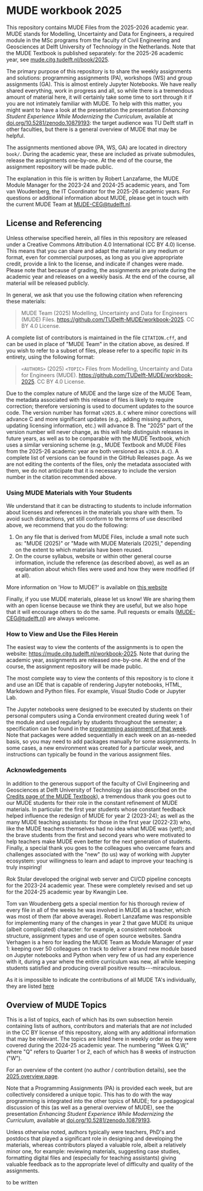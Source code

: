 # MUDE workbook 2025

This repository contains MUDE Files from the 2025-2026 academic year. MUDE stands for Modelling, Uncertainty and Data for Engineers, a required module in the MSc programs from the faculty of Civil Engineering and Geosciences at Delft University of Technology in the Netherlands. Note that the MUDE Textbook is published separately: for the 2025-26 academic year, see [mude.citg.tudelft.nl/book/2025](https://mude.citg.tudelft.nl/book/2025).

The primary purpose of this repository is to share the weekly assignments and solutions: programming assignments (PA), workshops (WS) and group assignments (GA). This is almost entirely Jupyter Notebooks. We have really shared everything, work in progress and all, so while there is a tremendous amount of material here, it will certainly take some time to sort through it if you are not intimately familiar with MUDE. To help with this matter, you might want to have a look at the presentation the presentation _Enhancing Student Experience While Modernizing the Curriculum,_ available at [doi.org/10.5281/zenodo.10879193](https://doi.org/10.5281/zenodo.10879193): the target audience was TU Delft staff in other faculties, but there is a general overview of MUDE that may be helpful.

The assignments mentioned above (PA, WS, GA) are located in directory `book/`. During the academic year, these are included as private submodules, release the assignments one-by-one. At the end of the course, the assignment repository will be made public.

The explanation in this file is written by Robert Lanzafame, the MUDE Module Manager for the 2023-24 and 2024-25 academic years, and Tom van Woudenberg, the IT Coordinator for the 2025-26 academic years. For questions or additional information about MUDE, please get in touch with the current MUDE Team at MUDE-CEG@tudelft.nl.

## License and Referencing

Unless otherwise specified herein, all files in this repository are released under a Creative Commons Attribution 4.0 International (CC BY 4.0) license. This means that you can share and adapt the material in any medium or format, even for commercial purposes, as long as you give appropriate credit, provide a link to the license, and indicate if changes were made. Please note that because of grading, the assignments are private during the academic year and releases on a weekly basis. At the end of the course, all material will be released publicly.

In general, we ask that you use the following citation when referencing these materials:

> MUDE Team (2025) Modelling, Uncertainty and Data for Engineers (MUDE) Files. https://github.com/TUDelft-MUDE/workbook-2025. CC BY 4.0 License.

A complete list of contributors is maintained in the file `CITATION.cff`, and can be used in place of "MUDE Team" in the citation above, as desired. If you wish to refer to a subset of files, please refer to a specific _topic_ in its entirety, using the following format:

> `<AUTHORS>` (2025) `<TOPIC>` Files from Modelling, Uncertainty and Data for Engineers (MUDE). https://github.com/TUDelft-MUDE/workbook-2025. CC BY 4.0 License.

Due to the complex nature of MUDE and the large size of the MUDE Team, the metadata associated with this release of files is likely to require correction; therefore versioning is used to document updates to the source code. The version number has format `v2025.B.C` where minor corections will advance C and more significant updates (e.g., adding missing authors, updating licensing information, etc.) will advance B. The "2025" part of the version number will never change, as this will help distinguish releases in future years, as well as to be comparable with the MUDE Textbook, which uses a similar versioning scheme (e.g., MUDE Textbook and MUDE Files from the 2025-26 academic year are both versioned as `v2024.B.C`). A complete list of versions can be found in the GitHub Releases page. As we are not editing the contents of the files, only the metadata associated with them, we do not anticipate that it is necessary to include the version number in the citation recommended above.

### Using MUDE Materials with Your Students

We understand that it can be distracting to students to include information about licenses and references in the materials you share with them. To avoid such distractions, yet still conform to the terms of use described above, we recommend that you do the following:

1. On any file that is derived from MUDE Files, include a small note such as: "MUDE (2025)" or "Made with MUDE Materials (2025)," depending on the extent to which materials have been reused.
2. On the course syllabus, website or within other general course information, include the reference (as described above), as well as an explanation about which files were used and how they were modified (if at all). 

More information on 'How to MUDE?' is available on [this website](https://mude.citg.tudelft.nl/teacher)

Finally, if you use MUDE materials, please let us know! We are sharing them with an open license because we think they are useful, but we also hope that it will encourage others to do the same. Pull requests or emails (MUDE-CEG@tudelft.nl) are always welcome.

### How to View and Use the Files Herein

The easiest way to view the contents of the assignments is to open the website: https://mude.citg.tudelft.nl/workbook-2025. Note that during the academic year, assignments are released one-by-one. At the end of the course, the assignment repository will be made public.

The most complete way to view the contents of this repository is to clone it and use an IDE that is capable of rendering Jupyter notebooks, HTML, Markdown and Python files. For example, Visual Studio Code or Jupyter Lab.

The Jupyter notebooks were designed to be executed by students on their personal computers using a Conda environment created during week 1 of the module and used regularly by students throughout the semester; a specification can be found in the [programming assignment of that week](https://github.com/MUDE-2025/PA1.1/blob/main/environment.yml). Note that packages were added sequentially in each week on an as-needed basis, so you may need to add packages manually for some assignments. In some cases, a new environment was created for a particular week, and instructions can typically be found in the various assignment files.

### Acknowledgements

In addition to the generous support of the faculty of Civil Engineering and Geosciences at Delft University of Technology (as also described on the [Credits page of the MUDE Textbook](https://mude.citg.tudelft.nl/book/2025/credits)), a tremendous thank you goes out to our MUDE students for their role in the constant refinement of MUDE materials. In particular: the first year students whose constant feedback helped influence the redesign of MUDE for year 2 (2023-24); as well as the many MUDE teaching assistants: for those in the first year (2022-23) who, like the MUDE teachers themselves had no idea what MUDE was (yet!); and the brave students from the first and second years who were motivated to help teachers make MUDE even better for the next generation of students. Finally, a special thank you goes to the colleagues who overcame fears and challenges associated with the "new" (to us) way of working with Jupyter ecosystem: your willingness to learn and adapt to improve your teaching is truly inspiring!

Rok Stular developed the original web server and CI/CD pipeline concepts for the 2023-24 academic year. These were completely revised and set up for the 2024-25 academic year by Kwangjin Lee.

Tom van Woudenberg gets a special mention for his thorough review of every file in all of the weeks he was involved in MUDE as a teacher, which was most of them (far above average). Robert Lanzafame was responsible for implementing many of the changes in year 2 that gave MUDE its unique (albeit complicated) character: for example, a consistent notebook structure, assignment types and use of open source websites. Sandra Verhagen is a hero for leading the MUDE Team as Module Manager of year 1: keeping over 50 colleagues on track to deliver a brand new module based on Jupyter notebooks and Python when very few of us had any experience with it, during a year where the entire curriculum was new, all while keeping students satisfied and producing overall positive results---miraculous.

As it is impossible to indicate the contributions of all MUDE TA's individually, they are listed [here](https://mude.citg.tudelft.nl/teacher/topics_people.html)

## Overview of MUDE Topics

This is a list of topics, each of which has its own subsection herein containing lists of authors, contributors and materials that are _not_ included in the CC BY license of this repository, along with any additional information that may be relevant. The topics are listed here in weekly order as they were covered during the 2024-25 academic year. The numbering "Week Q.W," where "Q" refers to Quarter 1 or 2, each of which has 8 weeks of instruction ("W").

For an overview of the content (no author / contribution details), see the [2025 overview page](https://mude.citg.tudelft.nl/2025/overview.html).

Note that a Programming Assignments (PA) is provided each week, but are collectively considered a unique topic. This has to do with the way programming is integrated into the other topics of MUDE; for a pedagogical discussion of this (as well as a general overview of MUDE), see the presentation _Enhancing Student Experience While Modernizing the Curriculum,_ available at [doi.org/10.5281/zenodo.10879193](https://doi.org/10.5281/zenodo.10879193).

Unless otherwise noted, authors typically were teachers, PhD's and postdocs that played a significant role in designing and developing the materials, whereas contributors played a valuable role, albeit a relatively minor one, for example: reviewing materials, suggesting case studies, formatting digital files and (especially for teaching assistants) giving valuable feedback as to the appropriate level of difficulty and quality of the assignments.

to be written